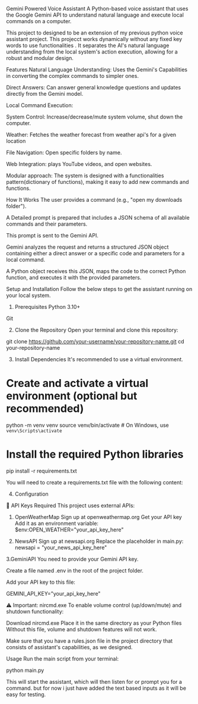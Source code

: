 Gemini Powered Voice Assistant
A Python-based voice assistant that uses the Google Gemini API to understand natural language and execute local commands on a computer.

This project to designed to be an extension of my previous python voice assistant project. This projecct works dynamically without any fixed key words to use functionalities . It separates the AI's natural language understanding from the local system's action execution, allowing for a robust and modular design.

Features
Natural Language Understanding: Uses the Gemini's Capabilities in converting the complex commands to simpler ones.

Direct Answers: Can answer general knowledge questions and updates directly from the Gemini model.

Local Command Execution:

System Control: Increase/decrease/mute system volume, shut down the computer.

Weather: Fetches the weather forecast from weather api's for a given location

File Navigation: Open specific folders by name.

Web Integration: plays YouTube videos, and open websites.

Modular approach: The system is designed with a functionalities pattern(dictionary of functions), making it easy to add new commands and functions.

How It Works
The user provides a command (e.g., "open my downloads folder").

A Detailed prompt is prepared that includes a JSON schema of all available commands and their parameters.

This prompt is sent to the Gemini API.

Gemini analyzes the request and returns a structured JSON object containing either a direct answer or a specific code and parameters for a local command.

A Python object  receives this JSON, maps the code to the correct Python function, and executes it with the provided parameters.

Setup and Installation
Follow the below steps to get the assistant running on your local system.

1. Prerequisites
Python 3.10+

Git

2. Clone the Repository
Open your terminal and clone this repository:

git clone https://github.com/your-username/your-repository-name.git
cd your-repository-name

3. Install Dependencies
It's recommended to use a virtual environment.

# Create and activate a virtual environment (optional but recommended)
python -m venv venv
source venv/bin/activate  # On Windows, use `venv\Scripts\activate`

# Install the required Python libraries
pip install -r requirements.txt

You will need to create a requirements.txt file with the following content:


4. Configuration

🔐 API Keys Required
This project uses external APIs:

1. OpenWeatherMap
Sign up at openweathermap.org
Get your API key
Add it as an environment variable:
$env:OPEN_WEATHER="your_api_key_here"

2. NewsAPI
Sign up at newsapi.org
Replace the placeholder in main.py:
newsapi = "your_news_api_key_here"


3.GeminiAPI
You need to provide your Gemini API key.

Create a file named .env in the root of the project folder.

Add your API key to this file:

GEMINI_API_KEY="your_api_key_here"

⚠️ Important: nircmd.exe
To enable volume control (up/down/mute) and shutdown functionality:

Download nircmd.exe
Place it in the same directory as your Python files 
Without this file, volume and shutdown features will not work.


Make sure that you  have a rules.json file in the project directory that consists of assistant's capabilities, as we designed.

Usage
Run the main script from your terminal:

python main.py

This will start the assistant, which will then listen for or prompt you for a command.
but for now i just have added the text based inputs as it will be easy for testing.

